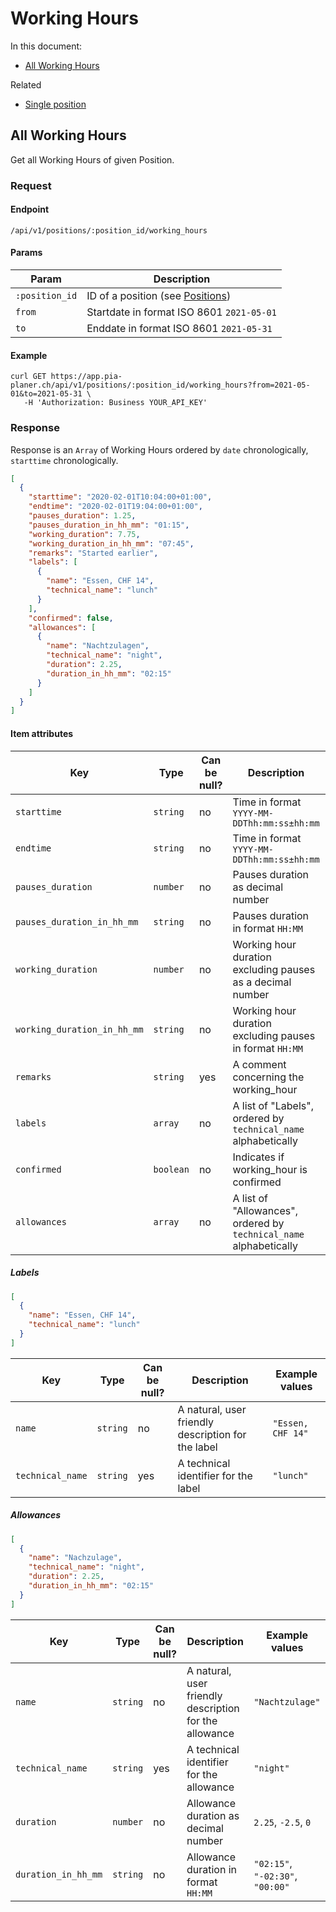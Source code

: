 # Working Hours

In this document:

- [All Working Hours](#all-working-Hours)

Related

- [Single position](../positions.md#single-position)

## All Working Hours

Get all Working Hours of given Position.

### Request

#### Endpoint

```
/api/v1/positions/:position_id/working_hours
```

#### Params

| Param          | Description                                         |
| -------------- | --------------------------------------------------- |
| `:position_id` | ID of a position (see [Positions](../positions.md)) |
| `from`         | Startdate in format ISO 8601 `2021-05-01`           |
| `to`           | Enddate in format ISO 8601 `2021-05-31`             |

#### Example

```
curl GET https://app.pia-planer.ch/api/v1/positions/:position_id/working_hours?from=2021-05-01&to=2021-05-31 \
   -H 'Authorization: Business YOUR_API_KEY'
```

### Response

Response is an `Array` of Working Hours ordered by `date` chronologically, `starttime` chronologically.

```json
[
  {
    "starttime": "2020-02-01T10:04:00+01:00",
    "endtime": "2020-02-01T19:04:00+01:00",
    "pauses_duration": 1.25,
    "pauses_duration_in_hh_mm": "01:15",
    "working_duration": 7.75,
    "working_duration_in_hh_mm": "07:45",
    "remarks": "Started earlier",
    "labels": [
      {
        "name": "Essen, CHF 14",
        "technical_name": "lunch"
      }
    ],
    "confirmed": false,
    "allowances": [
      {
        "name": "Nachtzulagen",
        "technical_name": "night",
        "duration": 2.25,
        "duration_in_hh_mm": "02:15"
      }
    ]
  }
]
```

#### Item attributes

| Key                         | Type      | Can be null? | Description                                                        | Example values                |
| --------------------------- | --------- | ------------ | ------------------------------------------------------------------ | ----------------------------- |
| `starttime`                 | `string`  | no           | Time in format `YYYY-MM-DDThh:mm:ss±hh:mm`                         | `"2020-02-01T10:04:00+01:00"` |
| `endtime`                   | `string`  | no           | Time in format `YYYY-MM-DDThh:mm:ss±hh:mm`                         | `"2020-02-01T18:04:00+01:00"` |
| `pauses_duration`           | `number`  | no           | Pauses duration as decimal number                                  | `1.25`                        |
| `pauses_duration_in_hh_mm`  | `string`  | no           | Pauses duration in format `HH:MM`                                  | `"01:15"`                     |
| `working_duration`          | `number`  | no           | Working hour duration excluding pauses as a decimal number         | `7.75`                        |
| `working_duration_in_hh_mm` | `string`  | no           | Working hour duration excluding pauses in format `HH:MM`           | `"07:45"`                     |
| `remarks`                   | `string`  | yes          | A comment concerning the working_hour                              | `"Started earlier"`           |
| `labels`                    | `array`   | no           | A list of "Labels", ordered by `technical_name` alphabetically     | (see below)                   |
| `confirmed`                 | `boolean` | no           | Indicates if working_hour is confirmed                             | `true`                        |
| `allowances`                | `array`   | no           | A list of "Allowances", ordered by `technical_name` alphabetically | (see below)                   |

##### Labels

```json
[
  {
    "name": "Essen, CHF 14",
    "technical_name": "lunch"
  }
]
```

| Key              | Type     | Can be null? | Description                                        | Example values    |
| ---------------- | -------- | ------------ | -------------------------------------------------- | ----------------- |
| `name`           | `string` | no           | A natural, user friendly description for the label | `"Essen, CHF 14"` |
| `technical_name` | `string` | yes          | A technical identifier for the label               | `"lunch"`         |

##### Allowances

```json
[
  {
    "name": "Nachzulage",
    "technical_name": "night",
    "duration": 2.25,
    "duration_in_hh_mm": "02:15"
  }
]
```

| Key                 | Type     | Can be null? | Description                                            | Example values                   |
| ------------------- | -------- | ------------ | ------------------------------------------------------ | -------------------------------- |
| `name`              | `string` | no           | A natural, user friendly description for the allowance | `"Nachtzulage"`                  |
| `technical_name`    | `string` | yes          | A technical identifier for the allowance               | `"night"`                        |
| `duration`          | `number` | no           | Allowance duration as decimal number                   | `2.25`, `-2.5`, `0`              |
| `duration_in_hh_mm` | `string` | no           | Allowance duration in format `HH:MM`                   | `"02:15"`, `"-02:30"`, `"00:00"` |

